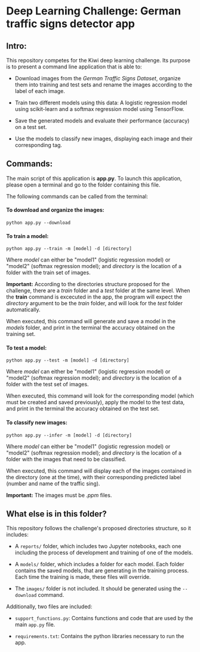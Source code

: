 # Deep Learning Challenge: German traffic signs detector app

## Intro:

This repository competes for the Kiwi deep learning challenge. Its purpose is to present a command line application that is able to:

- Download images from the *German Traffic Signs Dataset*, organize them into training and test sets and rename the images according to the label of each image.

- Train two different models using this data: A logistic regression model using scikit-learn and a softmax regression model using TensorFlow.

- Save the generated models and evaluate their performance (accuracy) on a test set.

- Use the models to classify new images, displaying each image and their corresponding tag.

## Commands:

The main script of this application is **app.py**. To launch this application, please open a terminal and go to the folder containing this file.

The following commands can be called from the terminal:

#### To download and organize the images: 

`python app.py --download`

#### To train a model:

`python app.py --train -m [model] -d [directory]`

Where *model* can either be "model1" (logistic regression model) or "model2" (softmax regression model); and *directory* is the location of a folder with the train set of images. 

**Important:** According to the directories structure proposed for the challenge, there are a *train* folder and a *test* folder at the same level. When the **train** command is excecuted in the app, the program will expect the *directory* argument to be the *train*  folder, and will look for the *test* folder automatically.

When executed, this command will generate and save a model in the *models* folder, and print in the terminal the accuracy obtained on the training set.

#### To test a model:

`python app.py --test -m [model] -d [directory]`

Where *model* can either be "model1" (logistic regression model) or "model2" (softmax regression model); and *directory* is the location of a folder with the test set of images.

When executed, this command will look for the corresponding model (which must be created and saved previously), apply the model to the test data, and print in the terminal the accuracy obtained on the test set.

#### To classify new images:

`python app.py --infer -m [model] -d [directory]`

Where *model* can either be "model1" (logistic regression model) or "model2" (softmax regression model); and *directory* is the location of a folder with the images that need to be classified.

When executed, this command will display each of the images contained in the directory (one at the time), with their corresponding predicted label (number and name of the traffic sing).

**Important:** The images must be *.ppm* files.

## What else is in this folder?

This repository follows the challenge's proposed directories structure, so it includes:

- A `reports/` folder, which includes two Jupyter notebooks, each one including the process of development and training of one of the models.

- A `models/` folder, which includes a folder for each model. Each folder contains the saved models, that are generating in the training process. Each time the training is made, these files will override.

- The `images/` folder is not included. It should be generated using the `--download` command.


Additionally, two files are included:

- `support_functions.py`: Contains functions and code that are used by the main `app.py` file.

- `requirements.txt`: Contains the python libraries necessary to run the app.

